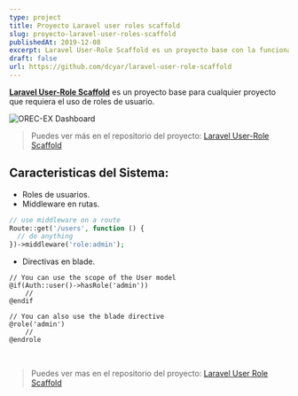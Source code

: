 ```yaml
---
type: project
title: Proyecto Laravel user roles scaffold
slug: proyecto-laravel-user-roles-scaffold
publishedAt: 2019-12-08
excerpt: Laravel User-Role Scaffold es un proyecto base con la funcionalidad de roles de usuarios
draft: false
url: https://github.com/dcyar/laravel-user-role-scaffold
---
```


**<a href="https://github.com/dcyar/laravel-user-role-scaffold" target="_blank">Laravel User-Role Scaffold</a>** es un proyecto base para cualquier proyecto que requiera el uso de roles de usuario.

![OREC-EX Dashboard](/images/laravel-role-scaffold/dashboard.png)

> Puedes ver más en el repositorio del proyecto: <a href="https://github.com/dcyar/laravel-user-role-scaffold" target="_blank">Laravel User-Role Scaffold</a>

## Caracteristicas del Sistema:

-   Roles de usuarios.
-   Middleware en rutas.

```php
// use middleware on a route
Route::get('/users', function () {
  // do anything
})->middleware('role:admin');
```

-   Directivas en blade.

```blade
// You can use the scope of the User model
@if(Auth::user()->hasRole('admin'))
    //
@endif

// You can also use the blade directive
@role('admin')
    //
@endrole
```

<br />

> Puedes ver mas en el repositorio del proyecto: <a href="https://github.com/dcyar/laravel-user-role-scaffold" target="_blank">Laravel User Role Scaffold</a>
